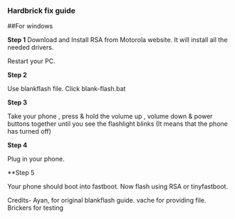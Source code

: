 ### Hardbrick fix guide

##For windows

**Step 1**
Download and Install RSA from Motorola website. It will install all the needed drivers. 

Restart your PC.

**Step 2**

Use blankflash file. Click blank-flash.bat

**Step 3**

Take your phone , press & hold the volume up , volume down & power buttons together until you see the flashlight blinks (It means that the phone has turned off)

**Step 4**

Plug in your phone. 

**Step 5

Your phone should boot into fastboot. Now flash using RSA or tinyfastboot.

Credits- Ayan, for original blankflash guide.
vache for providing file.
Brickers for testing
